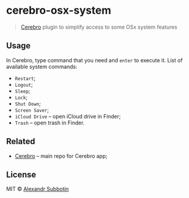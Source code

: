 # cerebro-osx-system

> [Cerebro](https://cerebroapp.com) plugin to simplify access to some OSx system features

## Usage

In Cerebro, type command that you need and `enter` to execute it. List of available system commands:

* `Restart`;
* `Logout`;
* `Sleep`;
* `Lock`;
* `Shut Down`;
* `Screen Saver`;
* `iCloud Drive` – open iCloud drive in Finder;
* `Trash` – open trash in Finder.

## Related

- [Cerebro](http://github.com/KELiON/cerebro) – main repo for Cerebro app;

## License

MIT © [Alexandr Subbotin](http://asubbotin.ru)
